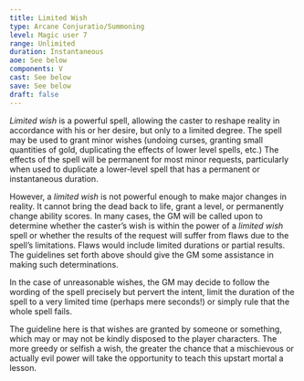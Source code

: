 ```yaml
---
title: Limited Wish
type: Arcane Conjuratio/Summoning
level: Magic user 7
range: Unlimited
duration: Instantaneous
aoe: See below
components: V
cast: See below
save: See below
draft: false
---
```


*Limited wish* is a powerful spell, allowing the caster to reshape reality in accordance with his or her desire, but only to a limited degree. The spell may be used to grant minor wishes (undoing curses, granting small quantities of gold, duplicating the effects of lower level spells, etc.) The effects of the spell will be permanent for most minor requests, particularly when used to duplicate a lower-level spell that has a permanent or instantaneous duration. 

However, a *limited wish* is not powerful enough to make major changes in reality. It cannot bring the dead back to life, grant a level, or permanently change ability scores. In many cases, the GM will be called upon to determine whether the caster’s wish is within the power of a *limited wish* spell or whether the results of the request will suffer from flaws due to the spell’s limitations. Flaws would include limited durations or partial results. The guidelines set forth above should give the GM some assistance in making such determinations. 

In the case of unreasonable wishes, the GM may decide to follow the wording of the spell precisely but pervert the intent, limit the duration of the spell to a very limited time (perhaps mere seconds!) or simply rule that the whole spell fails. 

The guideline here is that wishes are granted by someone or something, which may or may not be kindly disposed to the player characters. The more greedy or selfish a wish, the greater the chance that a mischievous or actually evil power will take the opportunity to teach this upstart mortal a lesson.